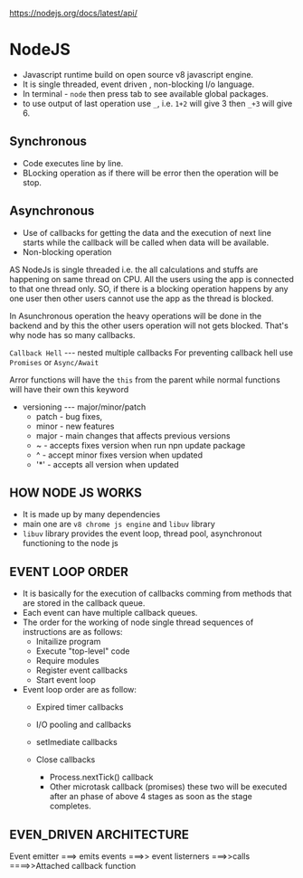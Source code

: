 https://nodejs.org/docs/latest/api/

# NodeJS
- Javascript runtime build on open source v8 javascript engine.
- It is single threaded, event driven , non-blocking I/o language.
- In terminal - `node` then press tab to see available global packages.
- to use output of last operation use `_`, i.e. `1+2` will give 3 then `_+3` will give 6.

## Synchronous
- Code executes line by line.
- BLocking operation as if there will be error then the operation will be stop.

## Asynchronous
- Use of callbacks for getting the data and the execution of next line starts while the callback will be called when data will be available.
- Non-blocking operation

AS NodeJs is single threaded i.e. the all calculations and stuffs are happening on same thread on CPU. All the users using the app is connected to that one thread only. SO, if there is a blocking operation happens by any one user then other users cannot use the app as the thread is blocked.

In Asunchronous operation the heavy operations will be done in the backend and by this the other users operation will not gets blocked. That's why node has so many callbacks.

`Callback Hell` --- nested multiple callbacks
For preventing callback hell use `Promises` or `Async/Await`

Arror functions will have the `this` from the parent while normal functions will have their own this keyword

- versioning --- major/minor/patch 
    - patch - bug fixes,
    - minor - new features
    - major - main changes that affects previous versions
    - ~ - accepts fixes version when run npn update package
    - ^ - accept minor fixes version when updated
    - '*' - accepts all version when updated

## HOW NODE JS WORKS
- It is made up by many dependencies
- main one are `v8 chrome js engine` and `libuv` library
- `libuv` library provides the event loop, thread pool, asynchronout functioning to the node js

## EVENT LOOP ORDER
- It is basically for the execution of callbacks comming from methods that are stored in the callback queue.
- Each event can have multiple callback queues.
- The order for the working of node single thread sequences of instructions are as follows:
    - Initailize program
    - Execute "top-level" code
    - Require modules
    - Register event callbacks
    - Start event loop
- Event loop order are as follow:
    - Expired timer callbacks
    - I/O pooling and callbacks
    - setImediate callbacks
    - Close callbacks

        - Process.nextTick() callback
        - Other microtask callback (promises)
         these two will be executed after an phase of above 4 stages as soon as the stage completes.

## EVEN_DRIVEN ARCHITECTURE
Event emitter ===> emits events ===>> event listerners ===>>calls ====>>Attached callback function